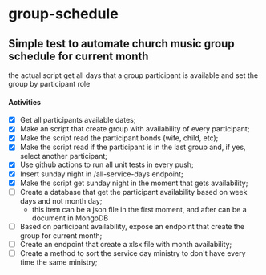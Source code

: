 # group-schedule

## Simple test to automate church music group schedule for current month

the actual script get all days that a group participant is available and set the group by participant role
#### Activities
- [x] Get all participants available dates;
- [x] Make an script that create group with availability of every participant;
- [x] Make the script read the participant bonds (wife, child, etc);
- [x] Make the script read if the participant is in the last group and, if yes, select another participant;
- [x] Use github actions to run all unit tests in every push;
- [x] Insert sunday night in /all-service-days endpoint;
- [x] Make the script get sunday night in the moment that gets availability;
- [ ] Create a database that get the participant availability based on week days and not month day;
    - this item can be a json file in the first moment, and after can be a document in MongoDB
- [ ] Based on participant availability, expose an endpoint that create the group for current month;
- [ ] Create an endpoint that create a xlsx file with month availability;
- [ ] Create a method to sort the service day ministry to don't have every time the same ministry;
